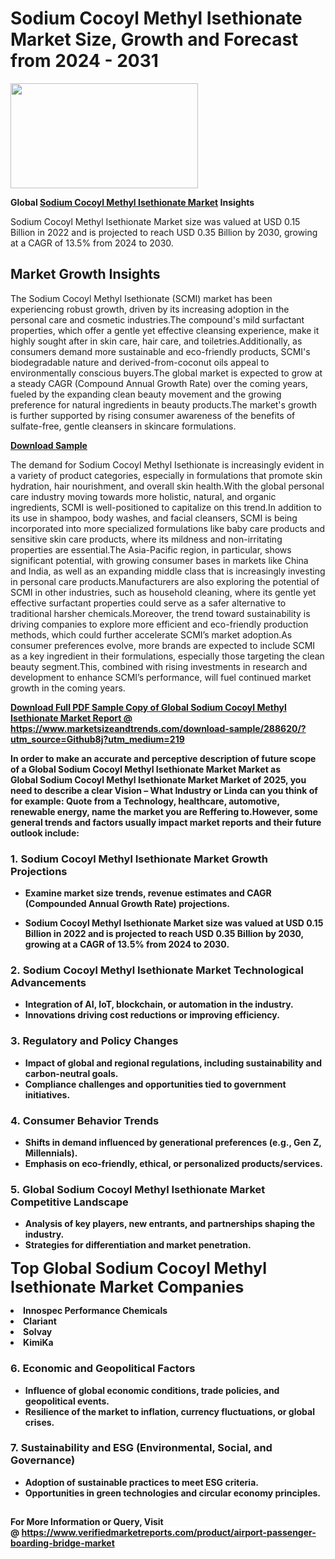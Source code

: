 <H1>Sodium Cocoyl Methyl Isethionate Market Size, Growth and Forecast from 2024 - 2031</H1><img class="aligncenter size-medium wp-image-584254" src="https://thirdeyenews.in/wp-content/uploads/2024/09/Global-Market-Research-300x168.jpeg" alt="" width="300" height="168" /><p><strong>Global&nbsp;<a href="https://www.marketsizeandtrends.com/download-sample/288620/?utm_source=Github8j?utm_medium=219">Sodium Cocoyl Methyl Isethionate Market</a> Insights</strong></p><p>Sodium Cocoyl Methyl Isethionate Market size was valued at USD 0.15 Billion in 2022 and is projected to reach USD 0.35 Billion by 2030, growing at a CAGR of 13.5% from 2024 to 2030.</p><p><h2>Market Growth Insights</h2> <p>The Sodium Cocoyl Methyl Isethionate (SCMI) market has been experiencing robust growth, driven by its increasing adoption in the personal care and cosmetic industries.The compound's mild surfactant properties, which offer a gentle yet effective cleansing experience, make it highly sought after in skin care, hair care, and toiletries.Additionally, as consumers demand more sustainable and eco-friendly products, SCMI's biodegradable nature and derived-from-coconut oils appeal to environmentally conscious buyers.The global market is expected to grow at a steady CAGR (Compound Annual Growth Rate) over the coming years, fueled by the expanding clean beauty movement and the growing preference for natural ingredients in beauty products.The market's growth is further supported by rising consumer awareness of the benefits of sulfate-free, gentle cleansers in skincare formulations.</p> <p><strong><a href="#">Download Sample</a></strong></p> <p>The demand for Sodium Cocoyl Methyl Isethionate is increasingly evident in a variety of product categories, especially in formulations that promote skin hydration, hair nourishment, and overall skin health.With the global personal care industry moving towards more holistic, natural, and organic ingredients, SCMI is well-positioned to capitalize on this trend.In addition to its use in shampoo, body washes, and facial cleansers, SCMI is being incorporated into more specialized formulations like baby care products and sensitive skin care products, where its mildness and non-irritating properties are essential.The Asia-Pacific region, in particular, shows significant potential, with growing consumer bases in markets like China and India, as well as an expanding middle class that is increasingly investing in personal care products.Manufacturers are also exploring the potential of SCMI in other industries, such as household cleaning, where its gentle yet effective surfactant properties could serve as a safer alternative to traditional harsher chemicals.Moreover, the trend toward sustainability is driving companies to explore more efficient and eco-friendly production methods, which could further accelerate SCMI’s market adoption.As consumer preferences evolve, more brands are expected to include SCMI as a key ingredient in their formulations, especially those targeting the clean beauty segment.This, combined with rising investments in research and development to enhance SCMI’s performance, will fuel continued market growth in the coming years.</p> <p><strong><a href="#"></p><p><span class=""><strong>Download Full PDF Sample Copy of Global Sodium Cocoyl Methyl Isethionate Market Report</strong> @ <a href="https://www.marketsizeandtrends.com/download-sample/288620/?utm_source=Github8j?utm_medium=219" target="_blank">https://www.marketsizeandtrends.com/download-sample/288620/?utm_source=Github8j?utm_medium=219</a></span></p><p>In order to make an accurate and perceptive description of future scope of a Global&nbsp;Sodium Cocoyl Methyl Isethionate Market Market as Global&nbsp;Sodium Cocoyl Methyl Isethionate Market Market of 2025, you need to describe a clear Vision &ndash; What Industry or Linda can you think of for example: Quote from a Technology, healthcare, automotive, renewable energy, name the market you are Reffering to.However, some general trends and factors usually impact market reports and their future outlook include:</p><h3>1.&nbsp;<strong>Sodium Cocoyl Methyl Isethionate Market Growth Projections</strong></h3><ul><li>Examine market size trends, revenue estimates and CAGR (Compounded Annual Growth Rate) projections.</li><li><p>Sodium Cocoyl Methyl Isethionate Market size was valued at USD 0.15 Billion in 2022 and is projected to reach USD 0.35 Billion by 2030, growing at a CAGR of 13.5% from 2024 to 2030.</p></li></ul><h3>2.&nbsp;<strong>Sodium Cocoyl Methyl Isethionate Market Technological Advancements</strong></h3><ul><li>Integration of AI, IoT, blockchain, or automation in the industry.</li><li>Innovations driving cost reductions or improving efficiency.</li></ul><h3>3.&nbsp;<strong>Regulatory and Policy Changes</strong></h3><ul><li>Impact of global and regional regulations, including sustainability and carbon-neutral goals.</li><li>Compliance challenges and opportunities tied to government initiatives.</li></ul><h3>4.&nbsp;<strong>Consumer Behavior Trends</strong></h3><ul><li>Shifts in demand influenced by generational preferences (e.g., Gen Z, Millennials).</li><li>Emphasis on eco-friendly, ethical, or personalized products/services.</li></ul><h3>5.&nbsp;<strong>Global Sodium Cocoyl Methyl Isethionate Market Competitive Landscape</strong></h3><ul><li>Analysis of key players, new entrants, and partnerships shaping the industry.</li><li>Strategies for differentiation and market penetration.</li></ul><p data-pm-slice="1 1 []"><span style="color: inherit; font-family: inherit; font-size: 25px;">Top Global Sodium Cocoyl Methyl Isethionate Market Companies</span></p><div class="" data-test-id=""><p><li>Innospec Performance Chemicals</li><li> Clariant</li><li> Solvay</li><li> KimiKa</li></p></div><h3>6.&nbsp;<strong>Economic and Geopolitical Factors</strong></h3><ul><li>Influence of global economic conditions, trade policies, and geopolitical events.</li><li>Resilience of the market to inflation, currency fluctuations, or global crises.</li></ul><h3>7.&nbsp;<strong>Sustainability and ESG (Environmental, Social, and Governance)</strong></h3><ul><li>Adoption of sustainable practices to meet ESG criteria.</li><li>Opportunities in green technologies and circular economy principles.</li></ul><h2><strong style="font-size: 14px;">For More Information or Query, Visit @&nbsp;</strong><a style="background-color: #ffffff; font-size: 14px;" href="https://www.marketsizeandtrends.com/report/sodium-cocoyl-methyl-isethionate-market/" target="_blank">https://www.verifiedmarketreports.com/product/airport-passenger-boarding-bridge-market</a></h2>